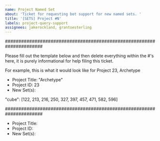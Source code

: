 ```yaml
---
name: Project Named Set
about: 'Ticket for requesting bot support for new named sets. '
title: '[SETS] Project #N'
labels: project-query-support
assignees: jakerockland, grantoesterling
---
```


######################################################################

Please fill out the template below and then delete everything within the #'s here, it is purely informational for help filing this ticket.

For example, this is what it would look like for Project 23, Archetype

- Project Title: "Archetype"
- Project ID: 23
- New Set(s):

"cube": [122, 213, 216, 250, 327, 397, 457, 471, 582, 596]

######################################################################

- Project Title:
- Project ID:
- New Set(s):
